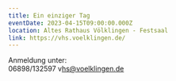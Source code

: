 ```yaml
---
title: Ein einziger Tag
eventDate: 2023-04-15T09:00:00.000Z
location: Altes Rathaus Völklingen - Festsaal
link: https://vhs.voelklingen.de/
---
```

A﻿nmeldung unter:\
0﻿6898/132597 v﻿hs@voelklingen.de